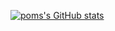 [![poms's GitHub stats](https://github-readme-stats.vercel.app/api?username=pompompur1nn)](https://github.com/anuraghazra/github-readme-stats)
